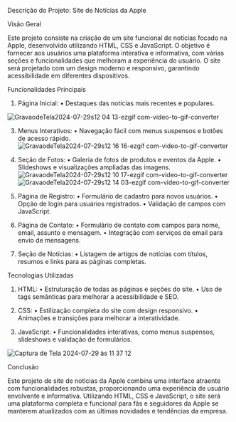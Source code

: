Descrição do Projeto: Site de Notícias da Apple

Visão Geral

Este projeto consiste na criação de um site funcional de notícias focado na Apple, desenvolvido utilizando HTML, CSS e JavaScript. O objetivo é fornecer aos usuários uma plataforma interativa e informativa, com várias seções e funcionalidades que melhoram a experiência do usuário. O site será projetado com um design moderno e responsivo, garantindo acessibilidade em diferentes dispositivos.

Funcionalidades Principais

1.	Página Inicial:
	•	Destaques das notícias mais recentes e populares.

![GravaodeTela2024-07-29s12 04 13-ezgif com-video-to-gif-converter](https://github.com/user-attachments/assets/3610b88e-9642-4f1c-8a49-bfcc6b0020d5)




3.	Menus Interativos:
	•	Navegação fácil com menus suspensos e botões de acesso rápido.
![GravaodeTela2024-07-29s12 16 16-ezgif com-video-to-gif-converter](https://github.com/user-attachments/assets/d5422058-5347-4ee5-bcf9-7452d340e7b1)


5.	Seção de Fotos:
	•	Galeria de fotos de produtos e eventos da Apple.
	•	Slideshows e visualizações ampliadas das imagens.
![GravaodeTela2024-07-29s12 10 17-ezgif com-video-to-gif-converter](https://github.com/user-attachments/assets/8520a587-0e55-460d-864b-c01c55e111e6)
![GravaodeTela2024-07-29s12 14 03-ezgif com-video-to-gif-converter](https://github.com/user-attachments/assets/cd5e9a56-fd27-4ca8-a191-42098563d09c)



6.	Página de Registro:
	•	Formulário de cadastro para novos usuários.
	•	Opção de login para usuários registrados.
	•	Validação de campos com JavaScript.
	
7.	Página de Contato:
	•	Formulário de contato com campos para nome, email, assunto e mensagem.
	•	Integração com serviços de email para envio de mensagens.

8.	Seção de Notícias:
	•	Listagem de artigos de notícias com títulos, resumos e links para as páginas completas.

Tecnologias Utilizadas

1.	HTML:
	•	Estruturação de todas as páginas e seções do site.
	•	Uso de tags semânticas para melhorar a acessibilidade e SEO.
	
2.	CSS:
	•	Estilização completa do site com design responsivo.
	•	Animações e transições para melhorar a interatividade.

3.	JavaScript:
	•	Funcionalidades interativas, como menus suspensos, slideshows e validação de formulários.

![Captura de Tela 2024-07-29 às 11 37 12](https://github.com/user-attachments/assets/25f27769-95ab-49dd-8fdf-94d344d34fca)



Conclusão

Este projeto de site de notícias da Apple combina uma interface atraente com funcionalidades robustas, proporcionando uma experiência de usuário envolvente e informativa. 
Utilizando HTML, CSS e JavaScript, o site será uma plataforma completa e funcional para fãs e seguidores da Apple se manterem atualizados com as últimas novidades e tendências da empresa.
